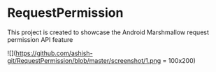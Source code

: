 # RequestPermission
This project is created to showcase the Android Marshmallow request permission API feature

![](https://github.com/ashish-git/RequestPermission/blob/master/screenshot/1.png = 100x200)
